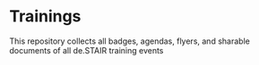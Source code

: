 # Trainings

This repository collects all badges, agendas, flyers, and sharable documents of all de.STAIR training events
